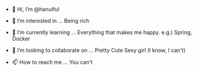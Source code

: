 - 👋 Hi, I’m @hanulful

- 👀 I’m interested in ... Being rich

- 🌱 I’m currently learning ... Everything that makes me happy. e.g.) Spring, Docker

- 💞️ I’m looking to collaborate on ... Pretty Cute Sexy girl (I know, I can't)

- 📫 How to reach me ... You can't

<!---
hanulful/hanulful is a ✨ special ✨ repository because its `README.md` (this file) appears on your GitHub profile.
You can click the Preview link to take a look at your changes.
--->

